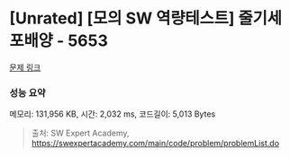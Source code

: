 # [Unrated] [모의 SW 역량테스트] 줄기세포배양 - 5653 

[문제 링크](https://swexpertacademy.com/main/code/problem/problemDetail.do?contestProbId=AWXRJ8EKe48DFAUo) 

### 성능 요약

메모리: 131,956 KB, 시간: 2,032 ms, 코드길이: 5,013 Bytes



> 출처: SW Expert Academy, https://swexpertacademy.com/main/code/problem/problemList.do